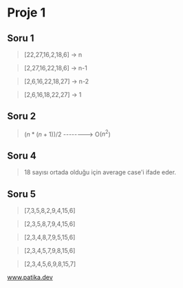 
# Proje 1

## Soru 1

>[22,27,16,2,18,6]  -> n

>[2,27,16,22,18,6]  -> n-1

>[2,6,16,22,18,27]  -> n-2

>[2,6,16,18,22,27]  -> 1

## Soru 2

>$(n*(n+1))/2$  --------> O($n^2$)

## Soru 4

>18 sayısı ortada olduğu için average case'i ifade eder.

## Soru 5 

>[7,3,5,8,2,9,4,15,6]

>[2,3,5,8,7,9,4,15,6]

>[2,3,4,8,7,9,5,15,6]

>[2,3,4,5,7,9,8,15,6]

>[2,3,4,5,6,9,8,15,7]

www.patika.dev
